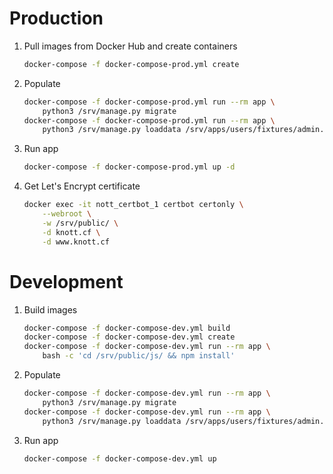 # Production

1. Pull images from Docker Hub and create containers

    ```sh
    docker-compose -f docker-compose-prod.yml create
    ```

2. Populate

    ```sh
    docker-compose -f docker-compose-prod.yml run --rm app \
        python3 /srv/manage.py migrate
    docker-compose -f docker-compose-prod.yml run --rm app \
        python3 /srv/manage.py loaddata /srv/apps/users/fixtures/admin.json
    ```

3. Run app

    ```sh
    docker-compose -f docker-compose-prod.yml up -d
    ```

4. Get Let's Encrypt certificate

    ```sh
    docker exec -it nott_certbot_1 certbot certonly \
        --webroot \
        -w /srv/public/ \
        -d knott.cf \
        -d www.knott.cf
    ```

# Development

1. Build images

    ```sh
    docker-compose -f docker-compose-dev.yml build
    docker-compose -f docker-compose-dev.yml create
    docker-compose -f docker-compose-dev.yml run --rm app \
        bash -c 'cd /srv/public/js/ && npm install'
    ```

2. Populate

    ```sh
    docker-compose -f docker-compose-dev.yml run --rm app \
        python3 /srv/manage.py migrate
    docker-compose -f docker-compose-dev.yml run --rm app \
        python3 /srv/manage.py loaddata /srv/apps/users/fixtures/admin.json
    ```

3. Run app

    ```sh
    docker-compose -f docker-compose-dev.yml up
    ```
